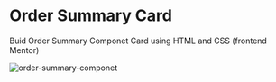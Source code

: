 # Order Summary Card
Buid Order Summary Componet Card using HTML and CSS (frontend Mentor)

![order-summary-componet](https://user-images.githubusercontent.com/86695688/198492824-9946b513-f7d9-4310-a4b4-bdc6c4053b28.png)
